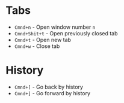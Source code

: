 # Tabs

- `Cmnd+n` - Open window number `n`
- `Cmnd+Shit+t` - Open previously closed tab
- `Cmnd+t` - Open new tab
- `Cmnd+w` - Close tab

# History

- `Cmnd+[` - Go back by history
- `Cmnd+]` - Go forward by history
